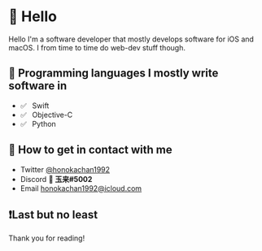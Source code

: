 # 👋 Hello

Hello I'm a software developer that mostly develops software for iOS and macOS. I from time to time do web-dev stuff though. 

## 💬 Programming languages I mostly write software in

- ✅ ⁠ ⁢⁣⁡⁠ ⁢⁣⁡Swift
- ✅ ⁠ ⁢⁣⁡⁠ ⁢⁣⁡Objective-C
- ✅ ⁠ ⁢⁣⁡⁠ ⁢⁣⁡Python 

## 📮 How to get in contact with me

- Twitter [@honokachan1992](https://twitter.com/honokachan1992)
- Discord **🌸 玉来#5002**
- Email [honokachan1992@icloud.com](mailto:honokachan1992@icloud.com)

## ❗Last but no least

Thank you for reading!
